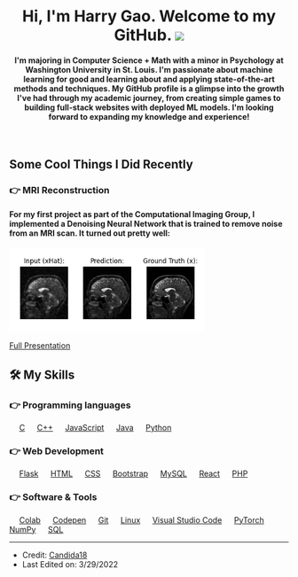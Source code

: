 
<h1 align="center">Hi, I'm Harry Gao. Welcome to my GitHub. <img src="https://media.giphy.com/media/hvRJCLFzcasrR4ia7z/giphy.gif" width="35"></h1>
<h4 align="center">I'm majoring in Computer Science + Math with a minor in Psychology at Washington University in St. Louis. I'm passionate about machine learning for good and learning about and applying state-of-the-art methods and techniques. My GitHub profile is a glimpse into the growth I've had through my academic journey, from creating simple games to building full-stack websites with deployed ML models. I'm looking forward to expanding my knowledge and experience!</h4>
<br>

## Some Cool Things I Did Recently

### 👉 MRI Reconstruction
<h4>For my first project as part of the Computational Imaging Group, I implemented a Denoising Neural Network that is trained to remove noise from an MRI scan. It turned out pretty well:</h4>

<img src="Figure-zoom.png" width=70%>

<a href="https://docs.google.com/presentation/d/13tSFHIfY0tZufQ3hkjR6qPtNe-KmYleq68IF2gHfs9o/edit?usp=sharing">Full Presentation</a>

## 🛠️ My Skills

### 👉 Programming languages

<p align="left"> 
  &emsp; 
  <a href="https://www.cprogramming.com/" target="_blank">C</a> 
  &emsp;
  <a href="https://www.w3schools.com/cpp/" target="_blank">C++</a> 
  &emsp;
  <a href="https://developer.mozilla.org/en-US/docs/Web/JavaScript" target="_blank">JavaScript</a>
  &emsp;
  <a href="https://www.java.com" target="_blank">Java</a>
  &emsp;
   <a href="https://www.python.org" target="_blank">Python</a>
</p>

### 👉 Web Development
<p align="left"> 
  &emsp;
  <a href="https://flask.palletsprojects.com/en/2.2.x/" target="_blank">Flask</a>
  &emsp; 
  <a href="https://www.w3.org/html/" target="_blank">HTML</a>   
  &emsp;
  <a href="https://www.w3schools.com/css/" target="_blank">CSS</a> 
   &emsp;
  <a href="https://getbootstrap.com" target="_blank">Bootstrap</a>
  &emsp;
  <a href="https://www.mysql.com/" target="_blank">MySQL</a>
  &emsp;
  <a href="https://reactjs.org/" target="_blank">React</a>
  &emsp;
  <a href="https://www.php.net/" target="_blank">PHP</a>
</p>

 ### 👉 Software & Tools
 
<p>
  &emsp;
    <a href="https://colab.research.google.com/?utm_source=scs-index">Colab</a>
  &emsp;
    <a href="https://codepen.io/">Codepen</a>
  &emsp;
    <a href="https://git-scm.com/">Git</a>
  &emsp;
    <a href="https://www.linux.org/">Linux</a>
  &emsp;
    <a href="https://visualstudio.microsoft.com/">Visual Studio Code</a>
  &emsp;
    <a href="https://pytorch.org/">PyTorch</a>
  &emsp;
    <a href="https://numpy.org/">NumPy</a>
  &emsp;
  <a href="https://www.mysql.com/">SQL</a>
</p>

<hr/>

* Credit: [Candida18](https://github.com/Candida18)
* Last Edited on: 3/29/2022
